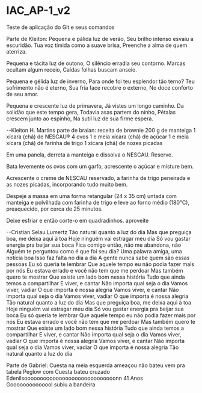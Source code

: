 # IAC_AP-1_v2
Teste de aplicação do Git e seus comandos

Parte de Kleiton:
Pequena e pálida luz de verão,
Seu brilho intenso esvaiu a escuridão.
Tua voz tímida como a suave brisa,
Preenche a alma de quem aterriza.

Pequena e tácita luz de outono,
O silêncio erradia seu contorno.
Marcas ocultam algum receio,
Caídas folhas buscam anseio.

Pequena e gélida luz de inverno,
Para onde foi teu esplendor tão terno?
Teu sofrimento não é eterno,
Sua fria face recobre o externo,
No doce conforto de seu amor.

Pequena e crescente luz de primavera,
Já vistes um longo caminho.
Da solidão que este tempo gera,
Todavia asas partem do ninho,
Pétalas crescem junto ao espinho,
Na sutil luz de sua firme espera.

--Kleiton H. Martins
parte de braian:
receita de brownie
200 g de manteiga
1 xícara (chá) de NESCAU®
4 ovos
1 e meia xícara (chá) de açúcar
1 e meia xícara (chá) de farinha de trigo
1 xícara (chá) de nozes picadas

  Em uma panela, derreta a manteiga e dissolva o NESCAU. Reserve.

  Bata levemente os ovos com um garfo, acrescente o açúcar e misture bem.

  Acrescente o creme de NESCAU reservado, a farinha de trigo peneirada e as nozes picadas, incorporando tudo muito bem.

  Despeje a massa em uma forma retangular (24 x 35 cm) untada com manteiga e polvilhada com farinha de trigo e leve ao forno médio (180°C), preaquecido, por cerca de 25 minutos.

  Deixe esfriar e então corte-o em quadradinhos. 
  aproveite

  --Cristian Selau Lumertz
  Tão natural quanto a luz do dia
Mas que preguiça boa, me deixa aqui à toa
Hoje ninguém vai estragar meu dia
Só vou gastar energia pra beijar sua boca
Fica comigo então, não me abandona, não
Alguém te perguntou como é que foi seu dia?
Uma palavra amiga, uma notícia boa
Isso faz falta no dia a dia
A gente nunca sabe quem são essas pessoas
Eu só queria te lembrar
Que aquele tempo eu não podia fazer mais por nós
Eu estava errado e você não tem que me perdoar
Mas também quero te mostrar
Que existe um lado bom nessa história
Tudo que ainda temos a compartilhar
E viver, e cantar
Não importa qual seja o dia
Vamos viver, vadiar
O que importa é nossa alegria
Vamos viver, e cantar
Não importa qual seja o dia
Vamos viver, vadiar
O que importa é nossa alegria
Tão natural quanto a luz do dia
Mas que preguiça boa, me deixa aqui à toa
Hoje ninguém vai estragar meu dia
Só vou gastar energia pra beijar sua boca
Eu só queria te lembrar
Que aquele tempo eu não podia fazer mais por nós
Eu estava errado e você não tem que me perdoar
Mas também quero te mostrar
Que existe um lado bom nessa história
Tudo que ainda temos a compartilhar
E viver, e cantar
Não importa qual seja o dia
Vamos viver, vadiar
O que importa é nossa alegria
Vamos viver, e cantar
Não importa qual seja o dia
Vamos viver, vadiar
O que importa é nossa alegria
Tão natural quanto a luz do dia

Parte de Gabriel:
Cuesta na meia esquerda 
ameaçou não bateu vem pra tabela
Peglow com Cuesta 
bateu cruzado 
Edenilsooooooooooooooooooooooooooooonn 41 Anos  
Goooooooooooool subiu a bandeira